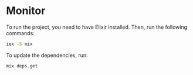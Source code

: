 # Monitor

To run the project, you need to have Elixir installed. Then, run the following commands:

```bash
iex -S mix
```

To update the dependencies, run:

```bash
mix deps.get
```
